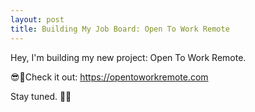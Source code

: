 ```yaml
---
layout: post
title: Building My Job Board: Open To Work Remote
---
```


Hey, I'm building my new project: Open To Work Remote.

😎🥳Check it out: https://opentoworkremote.com

Stay tuned. 👋😃
